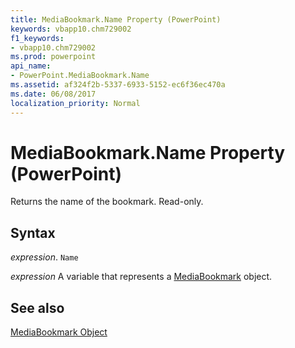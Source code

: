 ```yaml
---
title: MediaBookmark.Name Property (PowerPoint)
keywords: vbapp10.chm729002
f1_keywords:
- vbapp10.chm729002
ms.prod: powerpoint
api_name:
- PowerPoint.MediaBookmark.Name
ms.assetid: af324f2b-5337-6933-5152-ec6f36ec470a
ms.date: 06/08/2017
localization_priority: Normal
---
```



# MediaBookmark.Name Property (PowerPoint)

Returns the name of the bookmark. Read-only.


## Syntax

 _expression_. `Name`

 _expression_ A variable that represents a [MediaBookmark](./PowerPoint.MediaBookmark.md) object.


## See also


[MediaBookmark Object](PowerPoint.MediaBookmark.md)

